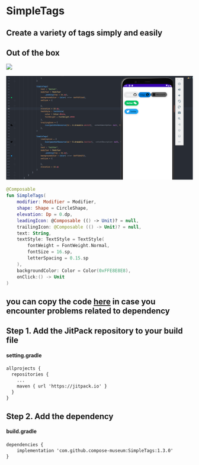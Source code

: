 # SimpleTags
## Create a variety of tags simply and easily
## Out of the box

[![](https://jitpack.io/v/compose-museum/SimpleTags.svg)](https://jitpack.io/#compose-museum/SimpleTags)

![](demo.png)

``` kotlin
@Composable
fun SimpleTags(
    modifier: Modifier = Modifier,
    shape: Shape = CircleShape,
    elevation: Dp = 0.dp,
    leadingIcon: @Composable (() -> Unit)? = null,
    trailingIcon: @Composable (() -> Unit)? = null,
    text: String,
    textStyle: TextStyle = TextStyle(
        fontWeight = FontWeight.Normal,
        fontSize = 16.sp,
        letterSpacing = 0.15.sp
    ),
    backgroundColor: Color = Color(0xFFE8E8E8),
    onClick:() -> Unit
)
```

## you can copy the code [here](https://github.com/compose-museum/SimpleTags/blob/master/simpletags/src/main/java/org/compose/museum/simpletags/SimpleTags.kt) in case you encounter problems related to dependency

## Step 1. Add the JitPack repository to your build file

#### setting.gradle
```
allprojects {
  repositories {
    ...
    maven { url 'https://jitpack.io' }
  }
}
```

## Step 2. Add the dependency

#### build.gradle
```
dependencies {
    implementation 'com.github.compose-museum:SimpleTags:1.3.0'
}
```
